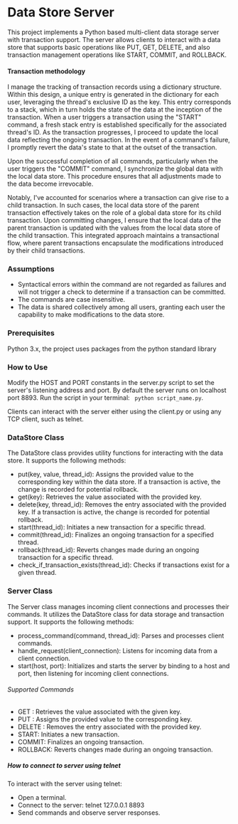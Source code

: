 # Data Store Server
This project implements a Python based multi-client data storage server with transaction support. The server allows clients to interact with a data store that supports basic operations like PUT, GET, DELETE, and also transaction management operations like START, COMMIT, and ROLLBACK.

#### Transaction methodology 
I manage the tracking of transaction records using a dictionary structure. Within this design, a unique entry is generated in the dictionary for each user, leveraging the thread's exclusive ID as the key. This entry corresponds to a stack, which in turn holds the state of the data at the inception of the transaction. When a user triggers a transaction using the "START" command, a fresh stack entry is established specifically for the associated thread's ID. As the transaction progresses, I proceed to update the local data reflecting the ongoing transaction. In the event of a command's failure, I promptly revert the data's state to that at the outset of the transaction.

Upon the successful completion of all commands, particularly when the user triggers the "COMMIT" command, I synchronize the global data with the local data store. This procedure ensures that all adjustments made to the data become irrevocable.

Notably, I've accounted for scenarios where a transaction can give rise to a child transaction. In such cases, the local data store of the parent transaction effectively takes on the role of a global data store for its child transaction. Upon committing changes, I ensure that the local data of the parent transaction is updated with the values from the local data store of the child transaction. This integrated approach maintains a transactional flow, where parent transactions encapsulate the modifications introduced by their child transactions.

### Assumptions
<ul>
    <li> Syntactical errors within the command are not regarded as failures and will not trigger a check to determine if a transaction can be committed. </li>
    <li> The commands are case insensitive. </li>
    <li> The data is shared collectively among all users, granting each user the capability to make modifications to the data store. </li>
</ul>


### Prerequisites
Python 3.x, the project uses packages from the python standard library

### How to Use
Modify the HOST and PORT constants in the server.py script to set the server's listening address and port. By default the server runs on localhost port 8893.
Run the script in your terminal: ``` python script_name.py```.

Clients can interact with the server either using the client.py or using any TCP client, such as telnet.


### DataStore Class
The DataStore class provides utility functions for interacting with the data store. It supports the following methods:

<ul>
    <li>put(key, value, thread_id): Assigns the provided value to the corresponding key within the data store. If a transaction is active, the change is recorded for potential rollback.</li>
    <li>get(key): Retrieves the value associated with the provided key.</li>
    <li>delete(key, thread_id): Removes the entry associated with the provided key. If a transaction is active, the change is recorded for potential rollback.</li>
    <li>start(thread_id): Initiates a new transaction for a specific thread.</li>
    <li>commit(thread_id): Finalizes an ongoing transaction for a specified thread.</li>
    <li>rollback(thread_id): Reverts changes made during an ongoing transaction for a specific thread.</li>
    <li>check_if_transaction_exists(thread_id): Checks if transactions exist for a given thread.</li>
</ul>

### Server Class
The Server class manages incoming client connections and processes their commands. It utilizes the DataStore class for data storage and transaction support. It supports the following methods:

<ul>
    <li>process_command(command, thread_id): Parses and processes client commands.</li>
    <li>handle_request(client_connection): Listens for incoming data from a client connection.</li>
    <li>start(host, port): Initializes and starts the server by binding to a host and port, then listening for incoming client connections.</li>
</ul>

###### Supported Commands
<ul>
    <li>GET <key>: Retrieves the value associated with the given key.</li>
    <li>PUT <key> <value>: Assigns the provided value to the corresponding key.</li>
    <li>DELETE <key>: Removes the entry associated with the provided key.</li>
    <li>START: Initiates a new transaction.</li>
    <li>COMMIT: Finalizes an ongoing transaction.</li>
    <li>ROLLBACK: Reverts changes made during an ongoing transaction.</li>
</ul>

##### How to connect to server using telnet

To interact with the server using telnet:
<ul>
<li>Open a terminal.</li>
<li>Connect to the server: telnet 127.0.0.1 8893</li>
<li>Send commands and observe server responses.</li>
</ul>
